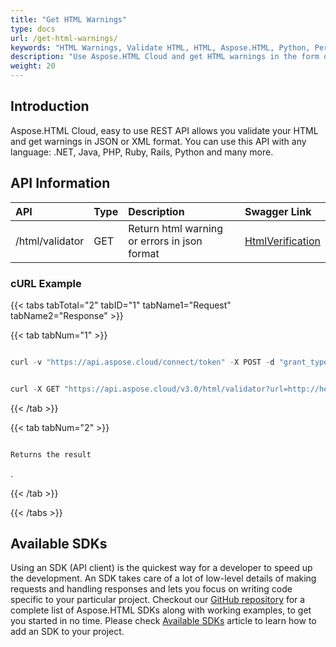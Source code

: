 ```yaml
---
title: "Get HTML Warnings"
type: docs
url: /get-html-warnings/
keywords: "HTML Warnings, Validate HTML, HTML, Aspose.HTML, Python, Perl, Android, Java, .NET,C#, Swift, Go"
description: "Use Aspose.HTML Cloud and get HTML warnings in the form of JSON or XML format. Fixing the HTML warnings helps in loading fast which plays a key role in improving site ranking."
weight: 20
---
```


## **Introduction**
Aspose.HTML Cloud, easy to use REST API allows you validate your HTML and get warnings in JSON or XML format. You can use this API with any language: .NET, Java, PHP, Ruby, Rails, Python and many more.
## **API Information**

|**API**|**Type**|**Description**|**Swagger Link**|
| :- | :- | :- | :- |
|/html/validator|GET|Return html warning or errors in json format|[HtmlVerification](https://apireference.aspose.cloud/html/#/SEO/HtmlVerification)|
### **cURL Example**
{{< tabs tabTotal="2" tabID="1" tabName1="Request" tabName2="Response" >}}

{{< tab tabNum="1" >}}

```java

curl -v "https://api.aspose.cloud/connect/token" -X POST -d "grant_type=client_credentials&client_id=XXXXX&client_secret=XXXXX" -H "Content-Type: application/x-www-form-urlencoded" -H "Accept: application/json"

```

```java

curl -X GET "https://api.aspose.cloud/v3.0/html/validator?url=http://help.websiteos.com/websiteos/example_of_a_simple_html_page.htm&format=json" -H "accept: application/json" -H "x-aspose-client: Containerize.Swagger"

```

{{< /tab >}}

{{< tab tabNum="2" >}}

```java

Returns the result

```

.

{{< /tab >}}

{{< /tabs >}}
## **Available SDKs**
Using an SDK (API client) is the quickest way for a developer to speed up the development. An SDK takes care of a lot of low-level details of making requests and handling responses and lets you focus on writing code specific to your particular project. Checkout our [GitHub repository](https://github.com/aspose-html-cloud) for a complete list of Aspose.HTML SDKs along with working examples, to get you started in no time. Please check [Available SDKs](/available-sdks/) article to learn how to add an SDK to your project.
